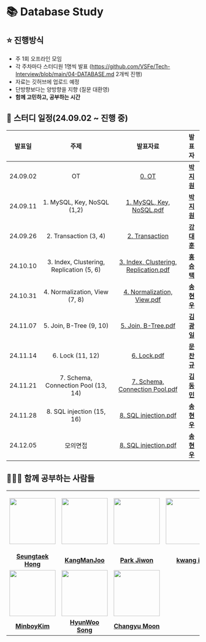 # 📚 Database Study

## ⭐️ 진행방식

- 주 1회 오프라인 모임
- 각 주차마다 스터디원 1명씩 발표 (https://github.com/VSFe/Tech-Interview/blob/main/04-DATABASE.md 2개씩 진행)
- 자료는 깃허브에 업로드 예정
- 단방향보다는 양방향을 지향 (질문 대환영)
- **함께 고민하고, 공부하는 시간**

## 📆 스터디 일정(24.09.02 ~ 진행 중)

|   발표일    |                    주제                    |                                                                           발표자료                                                                           |                                발표자                                |
|:--------:|:----------------------------------------:|:--------------------------------------------------------------------------------------------------------------------------------------------------------:|:-----------------------------------------------------------------:|
| 24.09.02 |                    OT                    |                                     [0. OT](https://github.com/CS-Computer-Science-Study/Database/blob/main/OT.pdf)                                      | <a href="https://github.com/david-parkk"><strong>박지원</strong></a> |
| 24.09.11 |        1. MySQL, Key, NoSQL (1,2)        |              [1. MySQL, Key, NoSQL.pdf](https://github.com/CS-Computer-Science-Study/Database/blob/main/1.%20MySQL%2C%20Key%2C%20NoSQL.pdf)              | <a href="https://github.com/david-parkk"><strong>박지원</strong></a> |
| 24.09.26 |          2. Transaction (3, 4)           |                  [2. Transaction](https://github.com/CS-Computer-Science-Study/Database/blob/main/week2/2.%20Transaction.pdf         )                   |   <a href="https://github.com/eogns47"><strong>강대훈</strong></a>   |
| 24.10.10 | 3. Index, Clustering, Replication (5, 6) | [3. Index, Clustering, Replication.pdf](https://github.com/CS-Computer-Science-Study/Database/blob/main/3.%20index%2C%20clustering%2C%20replication.pdf) | <a href="https://github.com/redcarrot1"><strong>홍승택</strong></a>  |
| 24.10.31 |      4. Normalization, View (7, 8)       |                            [4. Normalization, View.pdf](https://github.com/user-attachments/files/17586536/normalization.pdf)                            |   <a href="https://github.com/yunuo46"><strong>송현우</strong></a>   |
| 24.11.07 |         5. Join, B-Tree (9, 10)          |                               [5. Join, B-Tree.pdf](https://github.com/user-attachments/files/17586536/normalization.pdf)                                |   <a href="https://github.com/kamothi"><strong>김광일</strong></a>   |
| 24.11.14 |             6. Lock (11, 12)             |                                   [6. Lock.pdf](https://github.com/user-attachments/files/17586536/normalization.pdf)                                    |  <a href="https://github.com/window9u"><strong>문찬규</strong></a>   |
| 24.11.21 |   7. Schema, Connection Pool (13, 14)    |                     [7. Schema, Connection Pool.pdf](https://github.com/user-attachments/files/17932964/Schema.Connection.Pool.pdf)                      |  <a href="https://github.com/MinboyKim"><strong>김동민</strong></a>  |
| 24.11.28 |        8. SQL injection (15, 16)         |                          [8. SQL injection.pdf](https://github.com/user-attachments/files/17932964/Schema.Connection.Pool.pdf)                           |   <a href="https://github.com/yunuo46"><strong>송현우</strong></a>   |
| 24.12.05 |                   모의면접                   |                          [8. SQL injection.pdf](https://github.com/user-attachments/files/17932964/Schema.Connection.Pool.pdf)                           |   <a href="https://github.com/yunuo46"><strong>송현우</strong></a>   |
## 🙆‍♂️🙆 함께 공부하는 사람들

<table>
  <tr height="160px">
    <th align="center" width="150px">
      <a href="https://github.com/redcarrot1"><img height="120px" width="120px" src="https://avatars.githubusercontent.com/u/51076814?v=4"/>
    </th>
    <th align="center" width="150px">
      <a href="https://github.com/eogns47"><img height="120px" width="120px" src="https://avatars.githubusercontent.com/u/102205852?v=4"/></a>
    </th>
    <th align="center" width="150px">
      <a href="https://github.com/david-parkk"><img height="120px" width="120px" src="https://avatars.githubusercontent.com/david-parkk?v=4"/></a>
    </th>
    <th align="center" width="150px">
      <a href="https://github.com/kamothi"><img height="120px" width="120px" src="https://avatars.githubusercontent.com/kamothi?v=4"/></a>
    </th>
  </tr>
  <tr>
    <td align="center" width="150px">
      <a href="https://github.com/redcarrot1"><strong>Seungtaek Hong</strong></a>
    </td>
    <td align="center" width="150px">
      <a href="https://github.com/eogns47"><strong>KangManJoo</strong></a>
    </td>
    <td align="center" width="150px">
      <a href="https://github.com/david-parkk"><strong>Park Jiwon</strong></a>
    </td>
    <td align="center" width="150px">
      <a href="https://github.com/kamothi"><strong>kwang il</strong></a>
    </td>

  </tr>
  <tr>
        <td align="center" width="150px">
      <a href="https://github.com/MinboyKim"><img height="120px" width="120px" src="https://avatars.githubusercontent.com/MinboyKim?v=4"/></a>
    </td>
    <td align="center" width="150px">
      <a href="https://github.com/yunuo46"><img height="120px" width="120px" src="https://avatars.githubusercontent.com/yunuo46?v=4"/></a>
    </td>
    <td align="center" width="150px">
      <a href="https://github.com/window9u"><img height="120px" width="120px" src="https://avatars.githubusercontent.com/window9u?v=4"/></a>
    </td>
  </tr>

  <tr>
    <td align="center" width="150px">
      <a href="https://github.com/MinboyKim"><strong>MinboyKim</strong></a>
    </td>
    <td align="center" width="150px">
      <a href="https://github.com/yunuo46"><strong>HyunWoo Song</strong></a>
    </td>
    <td align="center" width="150px">
      <a href="https://github.com/window9u"><strong>Changyu Moon</strong></a>
    </td>
  </tr>
</table>
